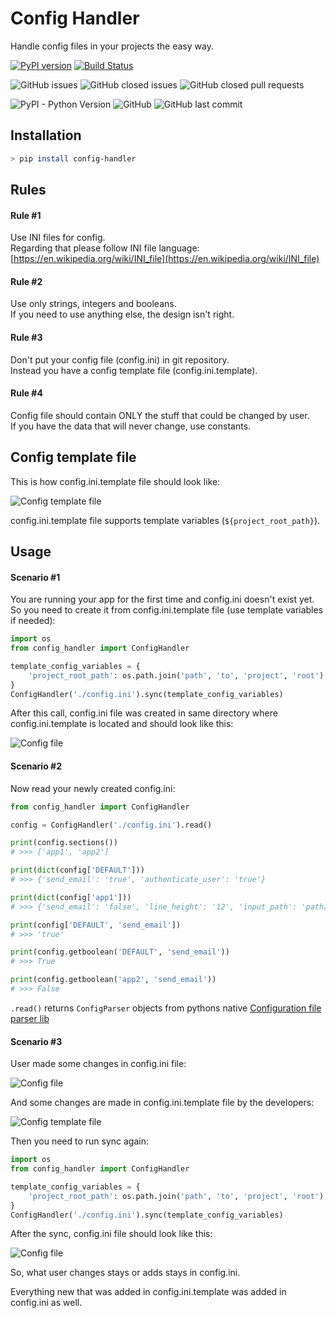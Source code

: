 # Config Handler

Handle config files in your projects the easy way.

[![PyPI version](https://badge.fury.io/py/config-handler.svg)](https://badge.fury.io/py/config-handler)
[![Build Status](https://travis-ci.com/amphinicy/config-handler.svg?branch=master)](https://travis-ci.com/amphinicy/config-handler)

![GitHub issues](https://img.shields.io/github/issues/amphinicy/config-handler.svg)
![GitHub closed issues](https://img.shields.io/github/issues-closed/amphinicy/config-handler.svg)
![GitHub closed pull requests](https://img.shields.io/github/issues-pr-closed/amphinicy/config-handler.svg)

![PyPI - Python Version](https://img.shields.io/pypi/pyversions/Marine-Traffic-API.svg)
![GitHub](https://img.shields.io/github/license/amphinicy/config-handler.svg?color=blue)
![GitHub last commit](https://img.shields.io/github/last-commit/amphinicy/config-handler.svg?color=blue)

## Installation

```bash
> pip install config-handler
```

## Rules

#### Rule #1  
Use INI files for config.  
Regarding that please follow INI file language: [https://en.wikipedia.org/wiki/INI_file](https://en.wikipedia.org/wiki/INI_file)

#### Rule #2  
Use only strings, integers and booleans.  
If you need to use anything else, the design isn't right.

#### Rule #3  
Don't put your config file (config.ini) in git repository.  
Instead you have a config template file (config.ini.template).

#### Rule #4  
Config file should contain ONLY the stuff that could be changed by user.  
If you have the data that will never change, use constants.

## Config template file

This is how config.ini.template file should look like:  

![Config template file](docs/images/config_template_file_1.png)

config.ini.template file supports template variables (`${project_root_path}`).

## Usage

#### Scenario #1  

You are running your app for the first time and config.ini doesn't exist yet.  
So you need to create it from config.ini.template file (use template variables if needed):

```python
import os
from config_handler import ConfigHandler

template_config_variables = {
    'project_root_path': os.path.join('path', 'to', 'project', 'root')
}
ConfigHandler('./config.ini').sync(template_config_variables)
``` 
 
After this call, config.ini file was created in same directory where config.ini.template is located and should look like this:

![Config file](docs/images/config_file_1.png)

#### Scenario #2  

Now read your newly created config.ini: 
  
```python
from config_handler import ConfigHandler

config = ConfigHandler('./config.ini').read()

print(config.sections())
# >>> ['app1', 'app2']

print(dict(config['DEFAULT']))
# >>> {'send_email': 'true', 'authenticate_user': 'true'}

print(dict(config['app1']))
# >>> {'send_email': 'false', 'line_height': '12', 'input_path': 'path/to/project/root/input/app1', 'authenticate_user': 'true'}

print(config['DEFAULT', 'send_email'])
# >>> 'true'

print(config.getboolean('DEFAULT', 'send_email'))
# >>> True

print(config.getboolean('app2', 'send_email'))
# >>> False
``` 
 
`.read()` returns `ConfigParser` objects from pythons native [Configuration file parser lib](https://docs.python.org/3/library/configparser.html)  

#### Scenario #3  

User made some changes in config.ini file:  

![Config file](docs/images/config_file_2.png)

And some changes are made in config.ini.template file by the developers:

![Config template file](docs/images/config_template_file_2.png)  

Then you need to run sync again:  

```python
import os
from config_handler import ConfigHandler

template_config_variables = {
    'project_root_path': os.path.join('path', 'to', 'project', 'root')
}
ConfigHandler('./config.ini').sync(template_config_variables)
```  

After the sync, config.ini file should look like this:  

![Config file](docs/images/config_file_3.png)  

So, what user changes stays or adds stays in config.ini.  

Everything new that was added in config.ini.template was added in config.ini as well.
